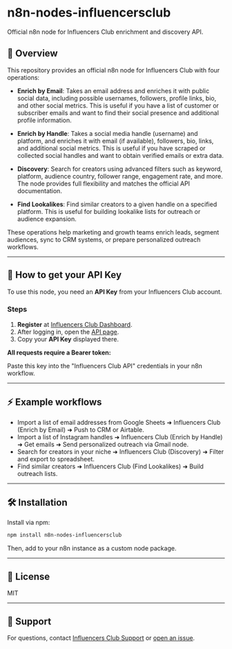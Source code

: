 # n8n-nodes-influencersclub

Official n8n node for Influencers Club enrichment and discovery API.

## 🚀 Overview

This repository provides an official n8n node for Influencers Club with four operations:

- **Enrich by Email**: Takes an email address and enriches it with public social data, including possible usernames, followers, profile links, bio, and other social metrics. This is useful if you have a list of customer or subscriber emails and want to find their social presence and additional profile information.

- **Enrich by Handle**: Takes a social media handle (username) and platform, and enriches it with email (if available), followers, bio, links, and additional social metrics. This is useful if you have scraped or collected social handles and want to obtain verified emails or extra data.

- **Discovery**: Search for creators using advanced filters such as keyword, platform, audience country, follower range, engagement rate, and more. The node provides full flexibility and matches the official API documentation.

- **Find Lookalikes**: Find similar creators to a given handle on a specified platform. This is useful for building lookalike lists for outreach or audience expansion.

These operations help marketing and growth teams enrich leads, segment audiences, sync to CRM systems, or prepare personalized outreach workflows.

---

## 🔑 How to get your API Key

To use this node, you need an **API Key** from your Influencers Club account.

### Steps

1. **Register** at [Influencers Club Dashboard](https://dashboard.influencers.club/register).
2. After logging in, open the [API page](https://dashboard.influencers.club/api).
3. Copy your **API Key** displayed there.

**All requests require a Bearer token:**

Paste this key into the "Influencers Club API" credentials in your n8n workflow.

---

## ⚡ Example workflows

- Import a list of email addresses from Google Sheets ➜ Influencers Club (Enrich by Email) ➜ Push to CRM or Airtable.
- Import a list of Instagram handles ➜ Influencers Club (Enrich by Handle) ➜ Get emails ➜ Send personalized outreach via Gmail node.
- Search for creators in your niche ➜ Influencers Club (Discovery) ➜ Filter and export to spreadsheet.
- Find similar creators ➜ Influencers Club (Find Lookalikes) ➜ Build outreach lists.

---

## 🛠️ Installation

Install via npm:

```bash
npm install n8n-nodes-influencersclub
```

Then, add to your n8n instance as a custom node package.

---

## 📄 License

MIT

---

## 💬 Support

For questions, contact [Influencers Club Support](https://dashboard.influencers.club) or [open an issue](https://github.com/Influencers-Club/n8n-nodes-influencersclub/issues).
